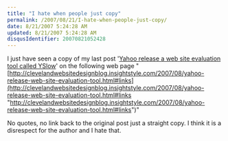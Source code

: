 ```yaml
---
title: "I hate when people just copy"
permalink: /2007/08/21/I-hate-when-people-just-copy/
date: 8/21/2007 5:24:28 AM
updated: 8/21/2007 5:24:28 AM
disqusIdentifier: 20070821052428
---
```

I just have seen a copy of my last post '[Yahoo release a web site evaluation tool called YSlow](http://weblogs.asp.net/lkempe/archive/2007/08/19/yahoo-release-a-web-site-evaluation-tool-called-yslow.aspx "Yahoo release a web site evaluation tool called YSlow")' on the following web page "[http://clevelandwebsitedesignblog.insightstyle.com/2007/08/yahoo-release-web-site-evaluation-tool.html#links](http://clevelandwebsitedesignblog.insightstyle.com/2007/08/yahoo-release-web-site-evaluation-tool.html#links "http://clevelandwebsitedesignblog.insightstyle.com/2007/08/yahoo-release-web-site-evaluation-tool.html#links")"

No quotes, no link back to the original post just a straight copy. I think it is a disrespect for the author and I hate that.
